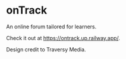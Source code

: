 # onTrack

An online forum tailored for learners.

Check it out at https://ontrack.up.railway.app/.

Design credit to Traversy Media.
